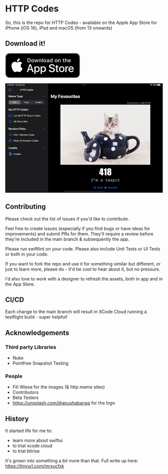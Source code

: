 # HTTP Codes

So, this is the repo for HTTP Codes - available on the Apple App Store for iPhone (iOS 16), iPad and macOS (from 13 onwards)

## Download it!

[![Download the app](download-on-appstore.svg)](https://apps.apple.com/us/app/http-codes/id1626500016)

![preview](preview.png)

## Contributing

Please check out the list of issues if you'd like to contribute. 

Feel free to create issues (especially if you find bugs or have ideas for improvements) and submit PRs for them. They'll require a review before they're included in the main branch & subsequently the app.

Please run swiftlint on your code.
Please also include Unit Tests or UI Tests or both in your code.

If you want to fork the repo and use it for something similar but different, or just to learn more, please do - it'd be cool to hear about it, but no pressure.

I'd also love to work with a designer to refresh the assets, both in app and in the App Store.

## CI/CD

Each change to the main branch will result in XCode Cloud running a testflight build - super helpful!

## Acknowledgements

### Third party Libraries

- Nuke
- Pointfree Snapshot Testing

### People

- Fili Wiese for the images (& http meme sites)
- Contributors
- Beta Testers
- https://unsplash.com/@anushabarwa for the logo

## History

It started life for me to:

- learn more about swiftui
- to trial xcode cloud
- to trial bitrise

It's grown into something a bit more than that. Full write up here: https://tinyurl.com/mrxucfxk
